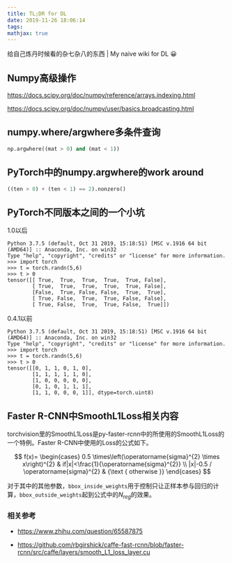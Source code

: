 ```yaml
---
title: TL;DR for DL
date: 2019-11-26 18:06:14
tags:
mathjax: true
---
```


给自己炼丹时候看的杂七杂八的东西 | My naive wiki for DL 😀

<!-- more -->

Numpy高级操作
---

https://docs.scipy.org/doc/numpy/reference/arrays.indexing.html

https://docs.scipy.org/doc/numpy/user/basics.broadcasting.html

numpy.where/argwhere多条件查询
---

```python
np.argwhere((mat > 0) and (mat < 1))
```

PyTorch中的numpy.argwhere的work around
---

```python
((ten > 0) + (ten < 1) == 2).nonzero()
```

PyTorch不同版本之间的一个小坑
---

1.0以后
```
Python 3.7.5 (default, Oct 31 2019, 15:18:51) [MSC v.1916 64 bit (AMD64)] :: Anaconda, Inc. on win32
Type "help", "copyright", "credits" or "license" for more information.
>>> import torch
>>> t = torch.randn(5,6)
>>> t > 0
tensor([[ True,  True,  True,  True,  True, False],
        [ True,  True,  True,  True,  True, False],
        [False,  True, False, False,  True,  True],
        [ True, False,  True,  True, False, False],
        [ True, False,  True,  True, False,  True]])
```

0.4.1以前
```
Python 3.7.5 (default, Oct 31 2019, 15:18:51) [MSC v.1916 64 bit (AMD64)] :: Anaconda, Inc. on win32
Type "help", "copyright", "credits" or "license" for more information.
>>> import torch
>>> t = torch.randn(5,6)
>>> t > 0
tensor([[0, 1, 1, 0, 1, 0],
        [1, 1, 1, 1, 1, 0],
        [1, 0, 0, 0, 0, 0],
        [0, 1, 0, 1, 1, 1],
        [1, 1, 0, 0, 0, 1]], dtype=torch.uint8)
```

Faster R-CNN中SmoothL1Loss相关内容
---

torchvision里的SmoothL1Loss是py-faster-rcnn中的所使用的SmoothL1Loss的一个特例。Faster R-CNN中使用的Loss的公式如下。

$$
f(x)=
\begin{cases}
0.5 \times\left(\operatorname{sigma}^{2} \times x\right)^{2} & if|x|<\frac{1}{\operatorname{sigma}^{2}} \\
|x|-0.5 / \operatorname{sigma}^{2} & {\text { otherwise }}
\end{cases}
$$

对于其中的其他参数，`bbox_inside_weights`用于控制只让正样本参与回归的计算，`bbox_outside_weights`起到公式中的$N_{reg}$的效果。

### 相关参考

* https://www.zhihu.com/question/65587875

* https://github.com/rbgirshick/caffe-fast-rcnn/blob/faster-rcnn/src/caffe/layers/smooth_L1_loss_layer.cu
